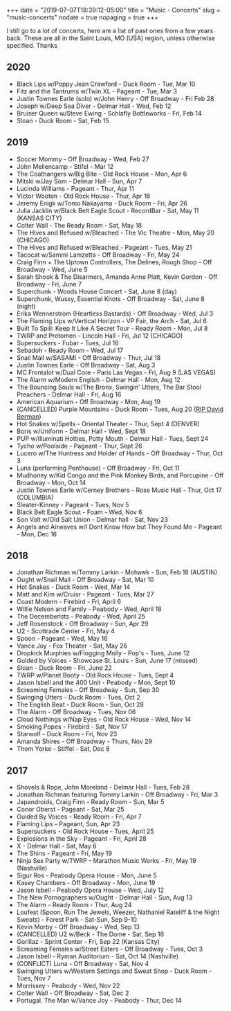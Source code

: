 +++
date = "2019-07-07T18:39:12-05:00"
title = "Music - Concerts"
slug = "music-concerts"
nodate = true
nopaging = true
+++

I still go to a lot of concerts, here are a list of past ones from a few years back. These are all in the Saint Louis, MO (USA) region, unless otherwise specified. Thanks

## 2020 

* Black Lips w/Poppy Jean Crawford - Duck Room - Tue, Mar 10
* Fitz and the Tantrums w/Twin XL - Pageant - Tue, Mar 3
* Justin Townes Earle (solo) w/John Henry - Off Broadway - Fri Feb 28
* Joseph w/Deep Sea Diver - Delmar Hall - Wed, Feb 12
* Bruiser Queen w/Steve Ewing - Schlafly Bottleworks - Fri, Feb 14
* Sloan - Duck Room - Sat, Feb 15

## 2019

* Soccer Mommy - Off Broadway - Wed, Feb 27
* John Mellencamp - Stifel - Mar 12
* The Coathangers w/Big Bite - Old Rock House - Mon, Apr 6
* Mitski w/Jay Som - Delmar Hall - Sun, Apr 7
* Lucinda Williams - Pageant - Thur, Apr 11
* Victor Wooten - Old Rock House - Thur, Apr 16
* Jeremy Enigk w/Tomo Nakayama - Duck Room - Fri, Apr 26
* Julia Jacklin w/Black Belt Eagle Scout - RecordBar - Sat, May 11 (KANSAS CITY)
* Colter Wall - The Ready Room - Sat, May 18
* The Hives and Refused w/Bleached - The Vic Theatre - Mon, May 20 (CHICAGO)
* The Hives and Refused w/Bleached - Pageant - Tues, May 21
* Tacocat w/Sammi Lamzetta - Off Broadway - Fri, May 24
* Craig Finn + The Uptown Controllers, The Delines, Rough Shop - Off Broadway - Wed, June 5
* Sarah Shook & The Disarmers, Amanda Anne Platt, Kevin Gordon - Off Broadway - Fri, June 7
* Superchunk - Woods House Concert - Sat, June 8 (day)
* Superchunk, Wussy, Essential Knots - Off Broadway - Sat, June 8 (night)
* Erika Wennerstrom (Heartless Bastards) - Off Broadway - Wed, Jul 3
* The Flaming Lips w/Vertical Horizon - VP Fair, the Arch - Sat, Jul 6
* Built To Spill: Keep It Like A Secret Tour - Ready Room - Mon, Jul 8
* TWRP and Protomen - Lincoln Hall - Fri, Jul 12 (CHICAGO)
* Supersuckers - Fubar - Tues, Jul 16
* Sebadoh - Ready Room - Wed, Jul 17
* Snail Mail w/SASAMI - Off Broadway - Thur, Jul 18
* Justin Townes Earle - Off Broadway - Sat, Aug 3 
* MC Frontalot w/Dual Core - Paris Las Vegas - Fri, Aug 9 (LAS VEGAS)
* The Alarm w/Modern English - Delmar Hall - Mon, Aug 12
* The Bouncing Souls w/The Bronx, Swingin' Utters, The Bar Stool Preachers - Delmar Hall - Fri, Aug 16
* American Aquarium - Off Broadway - Mon, Aug 19
* (CANCELLED) Purple Mountains - Duck Room - Tues, Aug 20 ([RIP David Berman](https://www.dragcity.com/news/2019-08-12-call-me-from-albemarle))
* Hot Snakes w/Spells - Oriental Theater - Thur, Sept 4 (DENVER)
* Boris w/Uniform - Delmar Hall - Wed, Sept 18
* PUP w/Illuminati Hotties, Potty Mouth - Delmar Hall - Tues, Sept 24
* Tycho w/Poolside - Pageant - Thur, Sept 26
* Lucero w/The Huntress and Holder of Hands - Off Broadway - Thur, Oct 3
* Luna (performing Penthouse) - Off Broadway - Fri, Oct 11 
* Mudhoney w/Kid Congo and the Pink Monkey Birds, and Porcupine - Off Broadway - Mon, Oct 14
* Justin Townes Earle w/Cerney Brothers - Rose Music Hall - Thur, Oct 17 (COLUMBIA)
* Sleater-Kinney - Pageant - Tues, Nov 5
* Black Belt Eagle Scout - Foam - Wed, Nov 6
* Son Volt w/Old Salt Union - Delmar hall - Sat, Nov 23
* Angels and Airwaves w/I Dont Know How but They Found Me - Pageant - Mon, Dec 16

## 2018

* Jonathan Richman w/Tommy Larkin - Mohawk - Sun, Feb 18 (AUSTIN)
* Ought w/Snail Mail - Off Broadway - Sat, Mar 10 
* Hot Snakes - Duck Room - Wed, Mar 14
* Matt and Kim w/Cruisr - Pageant - Tues, Mar 27 
* Coast Modern - Firebird - Fri, April 6
* Willie Nelson and Family - Peabody - Wed, April 18
* The Decemberists - Peabody - Wed, April 25
* Jeff Rosenstock - Off Broadway - Sun, Apr 29
* U2 - Scottrade Center - Fri, May 4
* Spoon - Pageant - Wed, May 16
* Vance Joy - Fox Theater - Sat, May 26
* Dropkick Murphies w/Flogging Molly - Pop's - Tues, June 12
* Guided by Voices - Showcase St. Louis - Sun, June 17 (missed)
* Sloan - Duck Room - Fri, June 22
* TWRP w/Planet Booty - Old Rock House - Tues, Sept 4
* Jason Isbell and the 400 Unit - Peabody - Mon, Sept 10
* Screaming Females - Off Broadway - Sun, Sep 30
* Swinging Utters - Duck Room - Tues, Oct 2
* The English Beat - Duck Room - Sun, Oct 28
* The Alarm -  Off Broadway - Tues, Nov 06
* Cloud Nothings w/Nap Eyes - Old Rock House - Wed, Nov 14
* Smoking Popes - Firebird - Sat, Nov 17
* Starwolf - Duck Room - Fri, Nov 23
* Amanda Shires - Off Broadway - Thurs, Nov 29
* Thom Yorke - Stiffel - Sat, Dec 8

## 2017

* Shovels & Rope, John Moreland - Delmar Hall - Tues, Feb 28
* Jonathan Richman featuring Tommy Larkin - Off Broadway - Fri, Mar 3
* Japandroids, Craig Finn - Ready Room - Sun, Mar 5
* Conor Oberst - Pageant - Sat, Mar 25
* Guided By Voices - Ready Room - Fri, Apr 7
* Flaming Lips - Pageant, Sun, Apr 23
* Supersuckers - Old Rock House - Tues, April 25
* Explosions in the Sky - Pageant - Fri, April 28
* X - Delmar Hall - Sat, May 6
* The Shins - Pageant - Fri, May 19
* Ninja Sex Party w/TWRP - Marathon Music Works - Fri, May 19 (Nashville)
* Sigur Ros - Peabody Opera House - Mon, June 5
* Kasey Chambers - Off Broadway - Mon, June 19
* Jason Isbell - Peabody Opera House - Wed, July 12
* The New Pornographers w/Ought - Delmar Hall - Sun, Aug 13
* The Alarm - Ready Room - Thur, Aug 24
* Loufest (Spoon, Run The Jewels, Weezer, Nathaniel Rateliff & the Night Sweats) - Forest Park - Sat-Sun, Sep 9-10
* Kevin Morby - Off Broadway - Wed, Sep 13
* (CANCELLED) U2 w/Beck - The Dome - Sat, Sep 16
* Gorillaz - Sprint Center - Fri, Sep 22 (Kansas City)
* Screaming Females w/Street Eaters - Off Broadway - Tues, Oct 3
* Jason Isbell - Ryman Auditorium - Sat, Oct 14 (Nashville)
* (CONFLICT) Luna - Off Broadway - Sat, Nov 4
* Swinging Utters w/Western Settings and Sweat Shop - Duck Room - Tues, Nov 7
* Morrissey - Peabody - Wed, Nov 22
* Colter Wall - Off Broadway - Sat, Dec 2
* Portugal. The Man w/Vance Joy - Peabody - Thur, Dec 14
